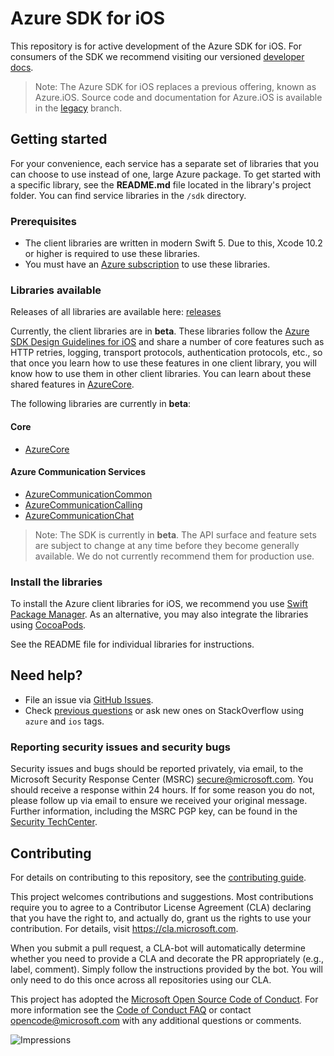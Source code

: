 # Azure SDK for iOS

This repository is for active development of the Azure SDK for iOS. For consumers of the SDK we recommend visiting our versioned [developer docs](https://azure.github.io/azure-sdk-for-ios).

> Note: The Azure SDK for iOS replaces a previous offering, known as Azure.iOS. Source code and documentation for Azure.iOS is available in the [legacy](https://github.com/Azure/azure-sdk-for-ios/tree/legacy) branch.

## Getting started

For your convenience, each service has a separate set of libraries that you can choose to use instead of one, large Azure package. To get started with a specific library, see the **README.md** file located in the library's project folder. You can find service libraries in the `/sdk` directory.

### Prerequisites

* The client libraries are written in modern Swift 5. Due to this, Xcode 10.2 or higher is required to use these libraries.
* You must have an [Azure subscription](https://azure.microsoft.com/free/) to use these libraries.

### Libraries available

Releases of all libraries are available here: [releases](https://github.com/Azure/azure-sdk-for-ios/releases)

Currently, the client libraries are in **beta**. These libraries follow the [Azure SDK Design Guidelines for iOS](https://azure.github.io/azure-sdk/ios_introduction.html) and share a number of core features such as HTTP retries, logging, transport protocols, authentication protocols, etc., so that once you learn how to use these features in one client library, you will know how to use them in other client libraries. You can learn about these shared features in [AzureCore](https://github.com/Azure/azure-sdk-for-ios/blob/main/sdk/core/AzureCore/README.md).

The following libraries are currently in **beta**:

#### Core
- [AzureCore](https://github.com/Azure/azure-sdk-for-ios/blob/main/sdk/core/AzureCore/)

#### Azure Communication Services
- [AzureCommunicationCommon](https://github.com/Azure/azure-sdk-for-ios/blob/main/sdk/communication/AzureCommunicationCommon/)
- [AzureCommunicationCalling](https://github.com/Azure/Communication/releases)
- [AzureCommunicationChat](https://github.com/Azure/azure-sdk-for-ios/blob/main/sdk/communication/AzureCommunicationChat/)

> Note: The SDK is currently in **beta**. The API surface and feature sets are subject to change at any time before they become generally available. We do not currently recommend them for production use.

### Install the libraries
To install the Azure client libraries for iOS, we recommend you use
[Swift Package Manager](#add-a-package-dependency-with-swift-package-manager).
As an alternative, you may also integrate the libraries using
[CocoaPods](#integrate-the-client-libraries-with-cocoapods).

See the README file for individual libraries for instructions.

## Need help?

* File an issue via [GitHub Issues](https://github.com/Azure/azure-sdk-for-ios/issues/new/choose).
* Check [previous questions](https://stackoverflow.com/questions/tagged/azure+ios) or ask new ones on StackOverflow using `azure` and `ios` tags.

### Reporting security issues and security bugs

Security issues and bugs should be reported privately, via email, to the Microsoft Security Response Center (MSRC) <secure@microsoft.com>. You should receive a response within 24 hours. If for some reason you do not, please follow up via email to ensure we received your original message. Further information, including the MSRC PGP key, can be found in the [Security TechCenter](https://www.microsoft.com/msrc/faqs-report-an-issue).

## Contributing
For details on contributing to this repository, see the [contributing guide](https://github.com/Azure/azure-sdk-for-ios/blob/main/CONTRIBUTING.md).

This project welcomes contributions and suggestions. Most contributions require you to agree to a Contributor License Agreement (CLA) declaring that you have the right to, and actually do, grant us the rights to use your contribution. For details, visit
https://cla.microsoft.com.

When you submit a pull request, a CLA-bot will automatically determine whether you need to provide a CLA and decorate the PR appropriately (e.g., label, comment). Simply follow the instructions provided by the bot. You will only need to do this once across all repositories using our CLA.

This project has adopted the [Microsoft Open Source Code of Conduct](https://opensource.microsoft.com/codeofconduct/). For more information see the [Code of Conduct FAQ](https://opensource.microsoft.com/codeofconduct/faq/) or contact [opencode@microsoft.com](mailto:opencode@microsoft.com) with any additional questions or comments.

![Impressions](https://azure-sdk-impressions.azurewebsites.net/api/impressions/azure-sdk-for-ios%2FREADME.png)
